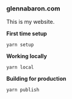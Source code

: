 ### glennabaron.com

This is my website.

**First time setup**
```
yarn setup
```

**Working locally**
```
yarn local
```

**Building for production**
```
yarn publish
```
